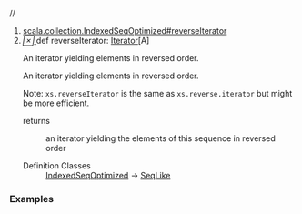 //
<ol>
<li><a href="https://www.scala-lang.org/api/2.12.3/scala/collection/mutable/ArrayBuffer.html#reverseIterator:Iterator[A]">scala.collection.IndexedSeqOptimized#reverseIterator</a></li>
<li name="scala.collection.IndexedSeqOptimized#reverseIterator" visbl="pub" class="indented0 " data-isabs="false" fullcomment="yes" group="Ungrouped"> <a id="reverseIterator:Iterator[A]"></a> <span class="permalink"> <a href="../../../scala/collection/mutable/ArrayBuffer.html#reverseIterator:Iterator[A]" title="Permalink"> <i class="material-icons"></i> </a> </span> <span class="modifier_kind"> <span class="modifier"></span> <span class="kind">def</span> </span> <span class="symbol"> <span class="name">reverseIterator</span><span class="result">: <a href="../Iterator.html" class="extype" name="scala.collection.Iterator">Iterator</a>[<span class="extype" name="scala.collection.mutable.ArrayBuffer.A">A</span>]</span> </span> <p class="shortcomment cmt">An iterator yielding elements in reversed order.</p>
 <div class="fullcomment">
  <div class="comment cmt">
   <p>An iterator yielding elements in reversed order.</p>
   <p>Note: <code>xs.reverseIterator</code> is the same as <code>xs.reverse.iterator</code> but might be more efficient. </p>
  </div>
  <dl class="paramcmts block">
   <dt>
    returns
   </dt>
   <dd class="cmt">
    <p>an iterator yielding the elements of this sequence in reversed order</p>
   </dd>
  </dl>
  <dl class="attributes block"> 
   <dt>
    Definition Classes
   </dt>
   <dd>
    <a href="../IndexedSeqOptimized.html" class="extype" name="scala.collection.IndexedSeqOptimized">IndexedSeqOptimized</a> → 
    <a href="../SeqLike.html" class="extype" name="scala.collection.SeqLike">SeqLike</a>
   </dd>
  </dl>
 </div> </li>
        </ol>


### Examples
















